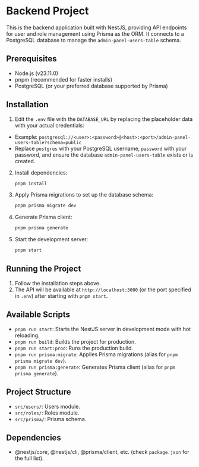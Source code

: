 # Backend Project

This is the backend application built with NestJS, providing API endpoints for user and role management using Prisma as the ORM. It connects to a PostgreSQL database to manage the `admin-panel-users-table` schema.

## Prerequisites

- Node.js (v23.11.0)
- pnpm (recommended for faster installs)
- PostgreSQL (or your preferred database supported by Prisma)

## Installation

1. Edit the `.env` file with the `DATABASE_URL` by replacing the placeholder data with your actual credentials:
  - Example: `postgresql://<user>:<password>@<host>:<port>/admin-panel-users-table?schema=public`
  - Replace `postgres` with your PostgreSQL username, `password` with your password, and ensure the database `admin-panel-users-table` exists or is created.

2. Install dependencies:
   ```bash
   pnpm install
   ```

3. Apply Prisma migrations to set up the database schema:
   ```bash
   pnpm prisma migrate dev
   ```

4. Generate Prisma client:
   ```bash
   pnpm prisma generate
   ```

5. Start the development server:
   ```bash
   pnpm start
   ```

## Running the Project

1. Follow the installation steps above.
2. The API will be available at `http://localhost:3000` (or the port specified in `.env`) after starting with `pnpm start`.

## Available Scripts

- `pnpm run start`: Starts the NestJS server in development mode with hot reloading.
- `pnpm run build`: Builds the project for production.
- `pnpm run start:prod`: Runs the production build.
- `pnpm run prisma:migrate`: Applies Prisma migrations (alias for `pnpm prisma migrate dev`).
- `pnpm run prisma:generate`: Generates Prisma client (alias for `pnpm prisma generate`).

## Project Structure

- `src/users/`: Users module.
- `src/roles/`: Roles module.
- `src/prisma/`: Prisma schema.

## Dependencies

- @nestjs/core, @nestjs/cli, @prisma/client, etc. (check `package.json` for the full list).
